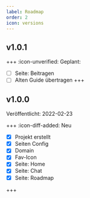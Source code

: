 ```yaml
---
label: Roadmap
order: 2
icon: versions
---
```


## v1.0.1

+++ :icon-unverified: Geplant:

- [ ] Seite: Beitragen
- [ ] Alten Guide übertragen
+++

## v1.0.0

Veröffentlicht: 2022-02-23

+++ :icon-diff-added: Neu

- [x] Projekt erstellt
- [x] Seiten Config
- [x] Domain
- [x] Fav-Icon
- [x] Seite: Home
- [x] Seite: Chat
- [x] Seite: Roadmap

+++
